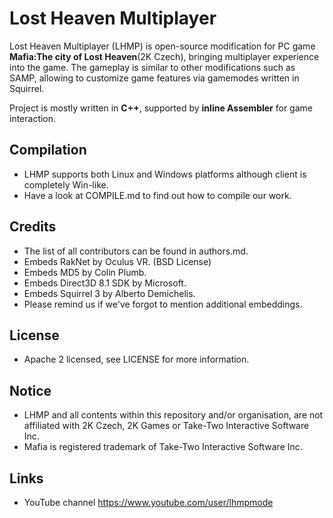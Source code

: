 # Lost Heaven Multiplayer
Lost Heaven Multiplayer (LHMP) is open-source modification for PC game
 **Mafia:The city of Lost Heaven**(2K Czech), bringing multiplayer experience into the game. 
The gameplay is similar to other modifications such as SAMP, allowing to customize game features via gamemodes written in Squirrel.

Project is mostly written in **C++**, supported by **inline Assembler** for game interaction. 

## Compilation
* LHMP supports both Linux and Windows platforms although client is completely Win-like. 
* Have a look at COMPILE.md to find out how to compile our work.

## Credits
* The list of all contributors can be found in authors.md. 
* Embeds RakNet by Oculus VR. (BSD License)
* Embeds MD5 by Colin Plumb.
* Embeds Direct3D 8.1 SDK by Microsoft.
* Embeds Squirrel 3 by Alberto Demichelis.
* Please remind us if we've forgot to mention additional embeddings.

## License
* Apache 2 licensed, see LICENSE for more information.

## Notice
* LHMP and all contents within this repository and/or organisation, are not affiliated with 2K Czech, 2K Games or Take-Two Interactive Software Inc. 
* Mafia is registered trademark of Take-Two Interactive Software Inc.

## Links
* YouTube channel https://www.youtube.com/user/lhmpmode